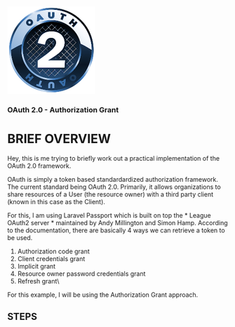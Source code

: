 ![Logo](resource/resources/images/logo.png)

### OAuth 2.0 - Authorization Grant 

# BRIEF OVERVIEW
Hey, this is me trying to briefly work out a practical implementation of the OAuth 2.0 framework. 

OAuth is simply a token based standardardized authorization framework. The current standard being OAuth 2.0. Primarily, it allows organizations to share resources of a User (the resource owner) with a third party client (known in this case as the Client).

For this, I am using Laravel Passport which is built on top the * League OAuth2 server * maintained by Andy Millington and Simon Hamp. According to the documentation, there are basically 4 ways we can retrieve a token to be used. 

1. Authorization code grant
2. Client credentials grant
3. Implicit grant
4. Resource owner password credentials grant
5. Refresh grant\

For this example, I will be using the Authorization Grant approach. 


## STEPS
